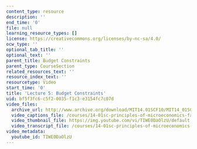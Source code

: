 ```yaml
---
content_type: resource
description: ''
end_time: '0'
file: null
learning_resource_types: []
license: https://creativecommons.org/licenses/by-nc-sa/4.0/
ocw_type: ''
optional_tab_title: ''
optional_text: ''
parent_title: Budget Constraints
parent_type: CourseSection
related_resources_text: ''
resource_index_text: ''
resourcetype: Video
start_time: '0'
title: 'Lecture 5: Budget Constraints'
uid: bf5f3fc6-c5f2-0035-f1c3-e3154fc7c07d
video_files:
  archive_url: http://www.archive.org/download/MIT14.01SCF10/MIT14_01SCF10_lec05_300k.mp4
  video_captions_file: /courses/14-01sc-principles-of-microeconomics-fall-2011/0c93c0140bdc5bb5a480125d9af80b06_TIWE0DaOlzU.vtt
  video_thumbnail_file: https://img.youtube.com/vi/TIWE0DaOlzU/default.jpg
  video_transcript_file: /courses/14-01sc-principles-of-microeconomics-fall-2011/857f022fb1baf4f84b0dda0432c5f6e4_TIWE0DaOlzU.pdf
video_metadata:
  youtube_id: TIWE0DaOlzU
---
```


